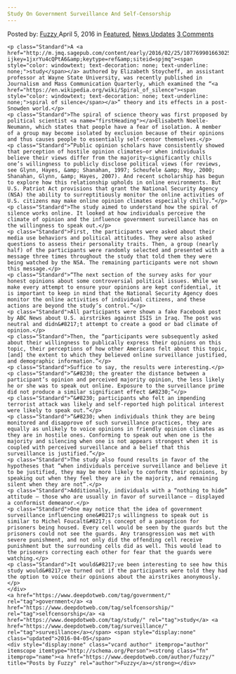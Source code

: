 ```yaml
---
Study On Government Surveillance And Self-Censorship
---
```

<article class="post-listing post-13637 post type-post status-publish format-standard has-post-thumbnail hentry  tag-government tag-selfcensorship tag-study tag-surveillance">
    <div class="post-inner">
        <span>Posted by: <a href="https://www.deepdotweb.com/author/fuzzy/" title="">Fuzzy </a></span>
    <span>April 5, 2016</span>
    <span>in <a href="https://www.deepdotweb.com/category/deepdot-news/" rel="category tag">Featured</a>, <a href="https://www.deepdotweb.com/category/news-updates/" rel="category tag">News Updates</a></span>
    <span><a href="https://www.deepdotweb.com/2016/04/05/study-government-surveillance-self-censorship/#comments">3 Comments</a></span>
    </p>
    <div class="clear"></div>
    
    <p class="Standard">A <a href="http://m.jmq.sagepub.com/content/early/2016/02/25/1077699016630255.full.pdf?ijkey=1jxrYu4cQPtA6&amp;keytype=ref&amp;siteid=spjmq"><span style="color: windowtext; text-decoration: none; text-underline: none;">study</span></a> authored by Elizabeth Stoycheff, an assistant professor at Wayne State University, was recently published in Journalism and Mass Communication Quarterly, which examined the “<a href="https://en.wikipedia.org/wiki/Spiral_of_silence"><span style="color: windowtext; text-decoration: none; text-underline: none;">spiral of silence</span></a>” theory and its effects in a post-Snowden world.</p>
    <p class="Standard">The spiral of science theory was first proposed by political scientist <a name="firstHeading"></a>Elisabeth Noelle-Neumann, which states that people have a fear of isolation. A member of a group may become isolated by exclusion because of their opinions and thus causes people to essentially self-censor themselves.</p>
    <p class="Standard">“Public opinion scholars have consistently showed that perception of hostile opinion climates—or when individuals believe their views differ from the majority—significantly chills one’s willingness to publicly disclose political views (for reviews, see Glynn, Hayes, &amp; Shanahan, 1997; Scheufele &amp; Moy, 2000; Shanahan, Glynn, &amp; Hayes, 2007). And recent scholarship has begun to explore how this relationship upholds in online environments. But U.S. Patriot Act provisions that grant the National Security Agency (NSA) the ability to surreptitiously monitor the online activities of U.S. citizens may make online opinion climates especially chilly.”</p>
    <p class="Standard">The study aimed to understand how the spiral of silence works online. It looked at how individuals perceive the climate of opinion and the influence government surveillance has on the willingness to speak out.</p>
    <p class="Standard">First, the participants were asked about their media use behaviors and political attitudes. They were also asked questions to assess their personality traits. Then, a group (nearly half) of the participants were randomly selected and presented with a message three times throughout the study that told them they were being watched by the NSA. The remaining participants were not shown this message.</p>
    <p class="Standard">“The next section of the survey asks for your honest opinions about some controversial political issues. While we make every attempt to ensure your opinions are kept confidential, it is important to keep in mind that the National Security Agency does monitor the online activities of individual citizens, and these actions are beyond the study’s control.”</p>
    <p class="Standard">All participants were shown a fake Facebook post by ABC News about U.S. airstrikes against ISIS in Iraq. The post was neutral and didn&#8217;t attempt to create a good or bad climate of opinion.</p>
    <p class="Standard">Then, the “participants were subsequently asked about their willingness to publically express their opinions on this topic, their perceptions of how other Americans felt about this topic, [and] the extent to which they believed online surveillance justified, and demographic information.”</p>
    <p class="Standard">Suffice to say, the results were interesting.</p>
    <p class="Standard">“&#8230; the greater the distance between a participant’s opinion and perceived majority opinion, the less likely he or she was to speak out online. Exposure to the surveillance prime did not produce a similar significant effect &#8230;”</p>
    <p class="Standard">“&#8230; participants who felt an impending terrorist attack was likely and self-reported high political interest were likely to speak out.”</p>
    <p class="Standard">“&#8230; when individuals think they are being monitored and disapprove of such surveillance practices, they are equally as unlikely to voice opinions in friendly opinion climates as they are in hostile ones. Conforming to speak out when one is the majority and silencing when one is not appears strongest when it is coupled with perceived surveillance and a belief that this surveillance is justified.”</p>
    <p class="Standard">The study also found results in favor of the hypotheses that “when individuals perceive surveillance and believe it to be justified, they may be more likely to conform their opinions, by speaking out when they feel they are in the majority, and remaining silent when they are not”.</p>
    <p class="Standard">Additionally, individuals with a “nothing to hide” attitude – those who are usually in favor of surveillance – displayed a conformist demeanor.</p>
    <p class="Standard">One may notice that the idea of government surveillance influencing one&#8217;s willingness to speak out is similar to Michel Foucalt&#8217;s concept of a panopticon for prisoners being housed. Every cell would be seen by the guards but the prisoners could not see the guards. Any transgression was met with severe punishment, and not only did the offending cell receive punishment but the surrounding cells did as well. This would lead to the prisoners correcting each other for fear that the guards were watching.</p>
    <p class="Standard">It would&#8217;ve been interesting to see how this study would&#8217;ve turned out if the participants were told they had the option to voice their opinions about the airstrikes anonymously.</p>
    </div>
    <a href="https://www.deepdotweb.com/tag/government/" rel="tag">government</a> <a href="https://www.deepdotweb.com/tag/selfcensorship/" rel="tag">selfcensorship</a> <a href="https://www.deepdotweb.com/tag/study/" rel="tag">study</a> <a href="https://www.deepdotweb.com/tag/surveillance/" rel="tag">surveillance</a></span> <span style="display:none" class="updated">2016-04-05</span>
    <div style="display:none" class="vcard author" itemprop="author" itemscope itemtype="http://schema.org/Person"><strong class="fn" itemprop="name"><a href="https://www.deepdotweb.com/author/fuzzy/" title="Posts by Fuzzy" rel="author">Fuzzy</a></strong></div>
    
